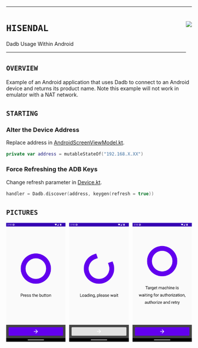 <hr><div>
<a href="../.."><img align="right" height="94" src="https://user-images.githubusercontent.com/72373746/205586156-a45fc4a0-8aa7-4a71-908c-bae4c07ed41d.png"></a>
<h1><code>HISENDAL</code></h1>
<p>Dadb Usage Within Android</p>
</div><hr>

<!--
## `DOWNLOAD`
## `EXAMPLES`
## `GUIDANCE`
## `IGNITION`
## `OVERVIEW`
## `PICTURES`
## `STARTING`
-->

## `OVERVIEW`

Example of an Android application that uses Dadb to connect to an Android device and returns its product name.
Note this example will not work in emulator with a NAT network.

## `STARTING`

### Alter the Device Address

Replace address in [AndroidScreenViewModel.kt](app/src/main/java/com/example/hisendal/AndroidScreenViewModel.kt).

```kotlin
private var address = mutableStateOf("192.168.X.XX")
```

### Force Refreshing the ADB Keys

Change refresh parameter in [Device.kt](app/src/main/java/com/example/hisendal/Device.kt).

```kotlin
handler = Dadb.discover(address, keygen(refresh = true))
```

## `PICTURES`

<a href="assets/img1.png"><img src="assets/img1.png" width="32%"/></a><a><img src="assets/none.png" width="2%"/></a><a href="assets/img2.png"><img src="assets/img2.png" width="32%"/></a><a><img src="assets/none.png" width="2%"/></a><a href="assets/img3.png"><img src="assets/img3.png" width="32%"/></a>
